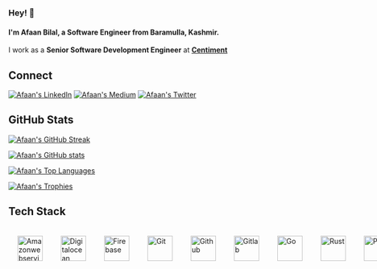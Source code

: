 ### Hey! 👋

#### I'm **Afaan Bilal**, a Software Engineer from Baramulla, Kashmir.

I work as a **Senior Software Development Engineer** at **[Centiment](https://www.centiment.co)**

Connect
-------

[![Afaan's LinkedIn](https://img.shields.io/badge/linkedin-%230077B5.svg?&style=for-the-badge&logo=linkedin&logoColor=white)](https://www.linkedin.com/in/afaanbilal)
[![Afaan's Medium](https://img.shields.io/badge/medium-%23dedede.svg?&style=for-the-badge&logo=medium&logoColor=black)](https://afaan.medium.com)
[![Afaan's Twitter](https://img.shields.io/badge/twitter-%231DA1F2.svg?&style=for-the-badge&logo=twitter&logoColor=white)](https://www.twitter.com/AfaanBilal)

GitHub Stats
------------

[![Afaan's GitHub Streak](http://github-readme-streak-stats.herokuapp.com?user=AfaanBilal&theme=radical)](https://afaan.dev)

[![Afaan's GitHub stats](https://github-readme-stats-git-masterrstaa-rickstaa.vercel.app/api?username=AfaanBilal&show_icons=true&theme=radical&include_all_commits=true&count_private=true)](https://afaan.dev)

[![Afaan's Top Languages](https://github-readme-stats-git-masterrstaa-rickstaa.vercel.app/api/top-langs/?username=AfaanBilal&theme=radical&layout=compact&langs_count=20)](https://afaan.dev)

[![Afaan's Trophies](https://github-profile-trophy.vercel.app/?username=AfaanBilal&rank=-B,-C,-A&column=-1&theme=radical&no-bg=true&margin-w=15&margin-h=15)](https://afaan.dev)

Tech Stack
----------

<p style="display: flex; width: 100%">
    <img src="https://icongr.am/devicon/amazonwebservices-original.svg?size=96&color=currentColor" alt="Amazonwebservices" title="Amazonwebservices" width="50px" style="margin: 18px;">
    <img src="https://cdn.jsdelivr.net/gh/devicons/devicon/icons/digitalocean/digitalocean-original.svg" alt="Digitalocean" title="Digitalocean" width="50px" style="margin: 18px;">
    <img src="https://cdn.jsdelivr.net/gh/devicons/devicon/icons/firebase/firebase-plain.svg" alt="Firebase" title="Firebase" width="50px" style="margin: 18px;">
    <img src="https://icongr.am/devicon/git-original.svg?size=96&color=currentColor" alt="Git" title="Git" width="50px" style="margin: 18px;">
    <img src="https://icongr.am/devicon/github-original.svg?size=96&color=currentColor" alt="Github" title="Github" width="50px" style="margin: 18px;">
    <img src="https://icongr.am/devicon/gitlab-original.svg?size=96&color=currentColor" alt="Gitlab" title="Gitlab" width="50px" style="margin: 18px;">
    <img src="https://icongr.am/devicon/go-original.svg?size=96&color=currentColor" alt="Go" title="Go" width="50px" style="margin: 18px;">
    <img src="https://cdn.jsdelivr.net/gh/devicons/devicon/icons/rust/rust-plain.svg" alt="Rust" title="Rust" width="50px" style="margin: 18px;">
    <img src="https://cdn.jsdelivr.net/gh/devicons/devicon/icons/php/php-plain.svg" alt="PHP" title="PHP" width="50px" style="margin: 18px;">
    <img src="https://cdn.jsdelivr.net/gh/devicons/devicon/icons/composer/composer-original.svg" alt="Composer" title="Composer" width="50px" style="margin: 18px;">
    <img src="https://icongr.am/devicon/laravel-plain.svg?size=96&color=ff2d20" alt="Laravel" title="Laravel" width="50px" style="margin: 18px;">
    <img src="https://icongr.am/devicon/codeigniter-plain.svg?size=96&color=dd4814" alt="Codeigniter" title="Codeigniter" width="50px" style="margin: 18px;">
    <img src="https://cdn.jsdelivr.net/gh/devicons/devicon/icons/wordpress/wordpress-plain.svg" alt="Wordpress" title="Wordpress" width="50px" style="margin: 18px;">
    <img src="https://icongr.am/devicon/mysql-original-wordmark.svg?size=96&color=currentColor" alt="Mysql" title="Mysql" width="50px" style="margin: 18px;">
    <img src="https://icongr.am/devicon/redis-original.svg?size=96&color=currentColor" alt="Redis" title="Redis" width="50px" style="margin: 18px;">
    <img src="https://cdn.jsdelivr.net/gh/devicons/devicon/icons/linux/linux-original.svg" alt="Linux" title="Linux" width="50px" style="margin: 18px;">
    <img src="https://icongr.am/devicon/ubuntu-plain.svg?size=96&color=e95420" alt="Ubuntu" title="Ubuntu" width="50px" style="margin: 18px;">
    <img src="https://icongr.am/devicon/windows8-original.svg?size=96&color=currentColor" alt="Windows8" title="Windows8" width="50px" style="margin: 18px;">
    <img src="https://icongr.am/devicon/apple-original.svg?size=96&color=currentColor" alt="Apple" title="Apple" width="50px" style="margin: 18px;">
    <img src="https://icongr.am/devicon/android-original.svg?size=96&color=currentColor" alt="Android" title="Android" width="50px" style="margin: 18px;">
    <img src="https://icongr.am/devicon/docker-original.svg?size=96&color=currentColor" alt="Docker" title="Docker" width="50px" style="margin: 18px;">
    <img src="https://afaan.dev/assets/traefik-icon.svg" alt="Traefik" title="Traefik" width="50px" style="margin: 18px;">
    <img src="https://afaan.dev/assets/cloudflare.svg" alt="Cloudflare" title="Cloudflare" width="50px" style="margin: 18px;">
    <img src="https://icongr.am/devicon/html5-original.svg?size=96&color=currentColor" alt="Html5" title="Html5" width="50px" style="margin: 18px;">
    <img src="https://icongr.am/devicon/css3-original.svg?size=96&color=currentColor" alt="Css3" title="Css3" width="50px" style="margin: 18px;">
    <img src="https://cdn.jsdelivr.net/gh/devicons/devicon/icons/sass/sass-original.svg" alt="SASS" title="SASS" width="50px" style="margin: 18px;">
    <img src="https://icongr.am/devicon/bootstrap-plain.svg?size=96&color=7952b3" alt="Bootstrap" title="Bootstrap" width="50px" style="margin: 18px;">
    <img src="https://cdn.jsdelivr.net/gh/devicons/devicon/icons/tailwindcss/tailwindcss-plain.svg" alt="Tailwind" title="Tailwind" width="50px" style="margin: 18px;">
    <img src="https://icongr.am/devicon/javascript-original.svg?size=96&color=currentColor" alt="Javascript" title="Javascript" width="50px" style="margin: 18px;">
    <img src="https://icongr.am/devicon/typescript-original.svg?size=96&color=currentColor" alt="Typescript" title="Typescript" width="50px" style="margin: 18px;">
    <img src="https://icongr.am/devicon/nodejs-original.svg?size=96&color=currentColor" alt="NodeJS" title="NodeJS" width="50px" style="margin: 18px;">
    <img src="https://icongr.am/devicon/express-original-wordmark.svg?size=96&color=green" alt="Express" title="Express" width="50px" style="margin: 18px;">
    <img src="https://icongr.am/devicon/sequelize-original.svg?size=96&color=currentColor" alt="Sequelize" title="Sequelize" width="50px" style="margin: 18px;">
    <img src="https://icongr.am/devicon/vuejs-original.svg?size=96&color=currentColor" alt="Vuejs" title="Vuejs" width="50px" style="margin: 18px;">
    <img src="https://icongr.am/devicon/react-original.svg?size=96&color=currentColor" alt="React" title="React" width="50px" style="margin: 18px;">
    <img src="https://afaan.dev/assets/react-native.svg" alt="React Native" title="React Native" width="50px" style="margin: 18px;">
    <img src="https://afaan.dev/assets/expo.svg" alt="Expo" title="Expo" width="50px" style="margin: 18px;">
    <img src="https://afaan.dev/assets/zapier.svg" alt="Zapier" title="Zapier" width="50px" style="margin: 18px;">
    <img src="https://icongr.am/devicon/jquery-original.svg?size=96&color=currentColor" alt="Jquery" title="Jquery" width="50px" style="margin: 18px;">
    <img src="https://icongr.am/devicon/python-original.svg?size=96&color=currentColor" alt="Python" title="Python" width="50px" style="margin: 18px;">
    <img src="https://icongr.am/devicon/c-original.svg?size=96&color=currentColor" alt="C" title="C" width="50px" style="margin: 18px;">
    <img src="https://icongr.am/devicon/cplusplus-original.svg?size=96&color=currentColor" alt="Cplusplus" title="Cplusplus" width="50px" style="margin: 18px;">
    <img src="https://icongr.am/devicon/csharp-original.svg?size=96&color=currentColor" alt="Csharp" title="Csharp" width="50px" style="margin: 18px;">
    <img src="https://icongr.am/devicon/java-original.svg?size=96&color=currentColor" alt="Java" title="Java" width="50px" style="margin: 18px;">
    <img src="https://cdn.jsdelivr.net/gh/devicons/devicon/icons/dot-net/dot-net-plain-wordmark.svg" alt="DotNet" title="DotNet" width="50px" style="margin: 18px;">
    <img src="https://icongr.am/devicon/apache-original.svg?size=96&color=currentColor" alt="Apache" title="Apache" width="50px" style="margin: 18px;">
    <img src="https://icongr.am/devicon/ssh-original-wordmark.svg?size=96&color=currentColor" alt="Ssh" title="Ssh" width="50px" style="margin: 18px;">
    <img src="https://cdn.jsdelivr.net/gh/devicons/devicon/icons/bash/bash-original.svg" alt="Bash" title="Bash" width="50px" style="margin: 18px;">
    <img src="https://cdn.jsdelivr.net/gh/devicons/devicon/icons/vscode/vscode-original.svg" alt="Vscode" title="Vscode" width="50px" style="margin: 18px;">
    <img src="https://icongr.am/devicon/visualstudio-plain.svg?size=96&color=currentColor" alt="Visualstudio" title="Visualstudio" width="50px" style="margin: 18px;">
    <img src="https://afaan.dev/assets/postman.svg" alt="Postman" title="Postman" width="50px" style="margin: 18px;">
    <img src="https://www.devart.com/images/products/logos/dbforge-mysql-studio.svg" alt="DbForge Studio" title="DbForge Studio" width="50px" style="margin: 18px;">
    <img src="https://icongr.am/devicon/trello-plain.svg?size=96&color=026aa7" alt="Trello" title="Trello" width="50px" style="margin: 18px;">
    <img src="https://cdn.jsdelivr.net/gh/devicons/devicon/icons/figma/figma-original.svg" alt="Figma" title="Figma" width="50px" style="margin: 18px;">
    <img src="https://cdn.jsdelivr.net/gh/devicons/devicon/icons/slack/slack-original.svg" alt="Slack" title="Slack" width="50px" style="margin: 18px;">
</p>

